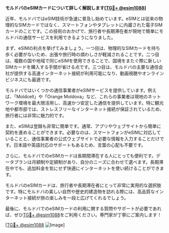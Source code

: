 **モルドバのeSIMカードについて詳しく解説します[[TG💪+ @esim1088](https://t.me/s/esim1088)]**

近年、モルドバではeSIM技術が急速に普及し始めています。eSIMとは従来の物理的なSIMカードではなく、スマートフォンやタブレットに内蔵された電子SIMカードのことです。この技術のおかげで、旅行者や長期滞在者が現地で簡単にモルドバの通信サービスを利用できるようになりました。

まず、eSIMの利点を挙げてみましょう。一つ目は、物理的なSIMカードを持ち歩く必要がないため、出張や旅行時の煩わしさが軽減されることです。二つ目は、複数の国や地域で同じeSIMを使用できることで、国境をまたぐ際に新しいSIMカードを購入する手間が省ける点です。三つ目は、モルドバの主要な通信会社が提供する高速インターネット接続が利用可能になり、動画視聴やオンラインビジネスにも最適です。

モルドバではいくつかの通信事業者がeSIMサービスを提供しています。例えば、「Moldcell」や「Orange Moldova」など、これらの事業者は現地のネットワーク環境を最大限活用し、高速かつ安定した通信を提供しています。特に観光地や都市部では、ストレスフリーなインターネット接続が保証されているため、旅行者には非常に魅力的です。

また、eSIMは登録も非常に簡単です。通常、アプリやウェブサイトから簡単に契約を進めることができます。必要なのは、スマートフォンがeSIMに対応していることと、通信事業者の公式ウェブサイトで必要な情報を入力することだけです。日本語や英語対応のサポートもあるため、言葉の心配も不要です。

さらに、モルドバでのeSIMカードは長期間滞在する人にとっても便利です。データプランは月額制や定額制があり、自分のニーズに合わせて選べます。長期滞在中でも、追加料金を気にせず快適にインターネットを使い続けることができます。

モルドバのeSIMカードは、旅行者や長期滞在者にとって非常に実用的な選択肢です。特にモルドバの美しい自然や歴史的建造物を訪れる際には、高品質なインターネット接続が旅の楽しみを一段と広げてくれるでしょう。

最後に、モルドバでのeSIMカードの利用に関する質問やサポートが必要であれば、ぜひ[TG💪+ @esim1088](https://t.me/s/esim1088)をご利用ください。専門家が丁寧にご案内します！

[[TG💪+ @esim1088](https://t.me/s/esim1088) ![Image](https://i.postimg.cc/Y0z9fWf4/image.png)]